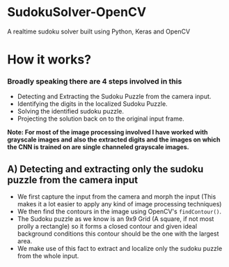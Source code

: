 # SudokuSolver-OpenCV
A realtime sudoku solver built using Python, Keras and OpenCV

# How it works?

### Broadly speaking there are 4 steps involved in this

* Detecting and Extracting the Sudoku Puzzle from the camera input.
* Identifying the digits in the localized Sudoku Puzzle.
* Solving the identified sudoku puzzle.
* Projecting the solution back on to the original input frame.

<strong>Note: For most of the image processing involved I have worked with grayscale images and also the extracted digits and the images on which the CNN is trained on are single channeled grayscale images.</strong>

## A) Detecting and extracting only the sudoku puzzle from the camera input

* We first capture the input from the camera and morph the input (This makes it a lot easier to apply any kind of image processing techniques)
* We then find the contours in the image using OpenCV's `findContour()`.
* The Sudoku puzzle as we know is an 9x9 Grid (A square, if not most prolly a rectangle) so it forms a closed contour and given ideal background conditions this contour should be the one with the largest area.
* We make use of this fact to extract and localize only the sudoku puzzle from the whole input.


